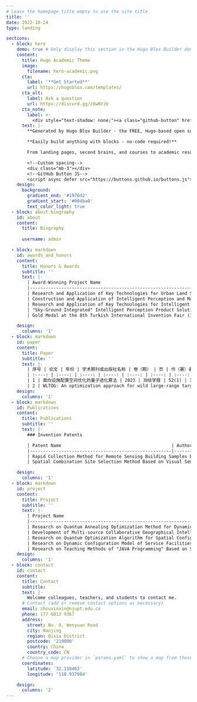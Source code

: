```yaml
---
# Leave the homepage title empty to use the site title
title: ''
date: 2022-10-24
type: landing

sections:
  - block: hero
    demo: true # Only display this section in the Hugo Blox Builder demo site
    content:
      title: Hugo Academic Theme
      image:
        filename: hero-academic.png
      cta:
        label: '**Get Started**'
        url: https://hugoblox.com/templates/
      cta_alt:
        label: Ask a question
        url: https://discord.gg/z8wNYzb
      cta_note:
        label: >-
          <div style="text-shadow: none;"><a class="github-button" href="https://github.com/HugoBlox/hugo-blox-builder" data-icon="octicon-star" data-size="large" data-show-count="true" aria-label="Star">Star Hugo Blox Builder</a></div><div style="text-shadow: none;"><a class="github-button" href="https://github.com/HugoBlox/theme-academic-cv" data-icon="octicon-star" data-size="large" data-show-count="true" aria-label="Star">Star the Academic template</a></div>
      text: |-
        **Generated by Hugo Blox Builder - the FREE, Hugo-based open source website builder trusted by 500,000+ sites.**

        **Easily build anything with blocks - no-code required!**

        From landing pages, second brains, and courses to academic resumés, conferences, and tech blogs.

        <!--Custom spacing-->
        <div class="mb-3"></div>
        <!--GitHub Button JS-->
        <script async defer src="https://buttons.github.io/buttons.js"></script>
    design:
      background:
        gradient_end: '#1976d2'
        gradient_start: '#004ba0'
        text_color_light: true
  - block: about.biography
    id: about
    content:
      title: Biography
     
      username: admin

  - block: markdown
    id: awards_and_honors
    content:
      title: Honors & Awards
      subtitle: ''
      text: |-
        | Award-Winning Project Name                                   | Award Category and Level     | Awarding Organization        | Award Year | My Ranking |
        |--------------------------------------------------------------|------------------------------|------------------------------|------------|------------|
        | Research and Application of Key Technologies for Urban Land Spatial Basic Information Platform | First Prize in Geospatial Science and Technology Progress | China Association for Geospatial Information Society | 2022       | 5          |
        | Construction and Application of Intelligent Perception and Monitoring Management Platform for Natural Resources Based on 5G UAVs | First Prize in Science and Technology | Jiangsu Provincial Land Society | 2022       | 4          |
        | Research and Application of Key Technologies for Intelligent Comprehensive Service Platform for Natural Resources Monitoring and Supervision | Second Prize in Science and Technology Progress | Jiangsu Society of Surveying, Mapping, and Geoinformation | 2022       | 6          |
        | "Sky-Ground Integrated" Intelligent Perception Product Solutions for Natural Resources | Science and Technology Award | Jiangsu Artificial Intelligence Society | 2021       | 3          |
        | Gold Medal at the 8th Turkish International Invention Fair (ISIF23) | Gold Medal at Turkish International Invention Fair | Turkish Patent and Trademark Office | 2023       | 3          |

    design:
      columns: '1'
  - block: markdown
    id: paper
    content:
      title: Paper
      subtitle: ''
      text: |-
        | 序号 | 论文 | 年份 | 学术期刊或出版社名称 | 卷（期） | 页 | 作（著）者名次 |
        | :----: | :----: | :----: | :----: | :----: | :----: | :----: |
        | 1 | 面向设施配置空间优化的量子进化算法 | 2023 | 测绘学报 | 52(1) | 142-154 | 1 |
        | 2 | WLTOG: An optimization approach for wild large-range target omnidirectional geolocation based on monocular PTZ camera | 2022 | Transactions in GIS | 26(7) | 2975-3002 | 1 |
    design:
      columns: '1'
  - block: markdown
    id: Publications
    content:
      title: Publications
      subtitle: ''
      text: |-
        ### Invention Patents

        | Patent Name                                          | Authorized Patent Number | Year | Authorized Country or Region | My Ranking | Economic Benefit (10,000 CNY) |
        |------------------------------------------------------|--------------------------|------|-----------------------------|------------|------------------------------|
        | Rapid Collection Method for Remote Sensing Building Samples Based on Self-Closing Orthogonal Polygons | CN 116912446 B           | 2023 | China                       | 1          | 0                            |
        | Spatial Combination Site Selection Method Based on Visual Sensor Network | CN 116894400 B           | 2023 | China                       | 1          | 0                            |

    design:
      columns: '1'
  - block: markdown
    id: project
    content:
      title: Project
      subtitle: ''
      text: |-
        | Project Name                                                 | Funding (10,000 CNY) | Contract Start Date | Contract End Date | My Ranking | Project Source                                   |
        |--------------------------------------------------------------|----------------------|---------------------|-------------------|------------|--------------------------------------------------|
        | Research on Quantum Annealing Optimization Method for Dynamic Configuration of Service Facilities under Geospatial Constraints | 300,000 CNY          | 2023-01             | 2025-12           | 1          | National Natural Science Foundation of China Youth Science Fund |
        | Development of Multi-source Collaborative Geographical Intelligent Perception and Monitoring Technology | 300,000 CNY          | 2022-06             | 2023-12           | 1          | Jiangsu Province Industry-University-Research Collaboration Project |
        | Research on Quantum Optimization Algorithm for Spatial Configuration of Service Facilities Driven by Mobile Data | 50,000 CNY           | 2021-05             | 2022-12           | 1          | Development Fund Project of Key Laboratory of Virtual Geographic Environment, Ministry of Education |
        | Research on Dynamic Configuration Model of Service Facilities and Its Quantum Annealing Optimization Method | 30,000 CNY           | 2022-07             | 2024-06           | 1          | General Program of Basic Scientific (Natural Science) Research in Higher Education Institutions of Jiangsu Province |
        | Research on Teaching Methods of "JAVA Programming" Based on SCRUM/MOOC/SPOC | 3,000 CNY            | 2022-12             | 2023-12           | 1          | University-level Teaching Reform Project of Nanjing University of Posts and Telecommunications |
    design:
      columns: '1'
  - block: contact
    id: contact
    content:
      title: Contact
      subtitle:
      text: |-
        Welcome colleagues, teachers, and students to contact me.
      # Contact (add or remove contact options as necessary)
      email: zhouxinxin@njupt.edu.cn
      phone: 177 6813 9367
      address:
        street: No. 9, Wenyuan Road
        city: Nanjing
        region: Qixia District
        postcode: '210000'
        country: China
        country_code: CN
      # Choose a map provider in `params.yaml` to show a map from these coordinates
      coordinates:
        latitude: '32.118463'
        longitude: '118.937984'  

    design:
      columns: '2'
---
```

